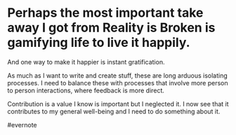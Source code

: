 # Perhaps the most important take away I got from Reality is Broken is gamifying life to live it happily.

And one way to make it happier is instant gratification.

As much as I want to write and create stuff, these are long arduous isolating processes. I need to balance these with processes that involve more person to person interactions, where feedback is more direct.

Contribution is a value I know is important but I neglected it. I now see that it contributes to my general well-being and I need to do something about it.

\#evernote

